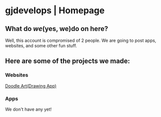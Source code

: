 # gjdevelops | Homepage

## What do *we*(yes, we)do on here?
Well, this account is compromised of 2 people. We are going to post apps, websites, and some other fun stuff.

## Here are some of the projects we made:

### Websites
[Doodle Art(Drawing App)](https://gjdevelops.github.io/doodleart)

### Apps
We don't have any yet!
